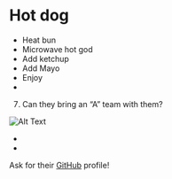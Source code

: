 # Hot dog

 - Heat bun
 - Microwave hot god
 - Add ketchup
 - Add Mayo
 - Enjoy
 - 
 
7. Can they bring an “A” team with them?

![Alt Text](http://images-cdn.moviepilot.com/images/c_fill,h_600,w_970/t_mp_quality/e3pevnulyiaoenxvmlwe/the-flash-season-2-has-a-lot-of-potential-dc-references-in-the-flash-potential-energy-799767.jpg)

 +
  +
 Ask for their [GitHub](http://www.google.com) profile!
